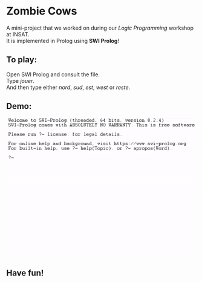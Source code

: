 # Zombie Cows
A mini-project that we worked on during our *Logic Programming* workshop at INSAT.
<br>
It is implemented in Prolog using __SWI Prolog__!

## To play:
Open SWI Prolog and consult the file.
<br>
Type *jouer*.
<br>
And then type either *nord*, *sud*, *est*, *west* or *reste*.

## Demo:

 <p align="center">
  <img src="https://github.com/hajali-amine/DimitriAndTheZombieCows/blob/main/demo.gif" alt="animated" />
</p>

## Have fun!
